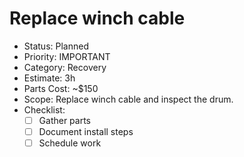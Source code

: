# Replace winch cable

- Status: Planned
- Priority: IMPORTANT
- Category: Recovery
- Estimate: 3h
- Parts Cost: ~$150
- Scope: Replace winch cable and inspect the drum.
- Checklist:
  - [ ] Gather parts
  - [ ] Document install steps
  - [ ] Schedule work
